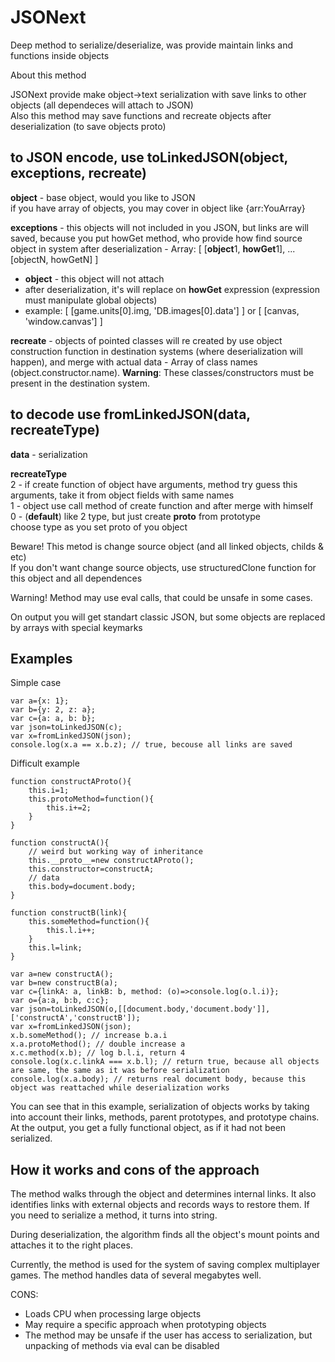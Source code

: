 # JSONext
Deep method to serialize/deserialize, was provide maintain links and functions inside objects


About this method

JSONext provide make object->text serialization with save links to other objects (all dependeces will attach to JSON)\
Also this method may save functions and recreate objects after deserialization (to save objects proto)

## to JSON encode, use toLinkedJSON(object, exceptions, recreate)
	
**object** - base object, would you like to JSON\
if you have array of objects, you may cover in object like {arr:YouArray}
 
**exceptions** - this objects will not included in you JSON, but links are will saved, because you put howGet method, who provide how find source object in system after deserialization - Array: [ [**object**1, **howGet**1], ... [objectN, howGetN] ]

- **object** - this object will not attach
- after deserialization, it's will replace on **howGet** expression (expression must manipulate global objects)
- example: [ [game.units[0].img, 'DB.images[0].data'] ] or  [ [canvas, 'window.canvas'] ]
  
**recreate** - objects of pointed classes will re created by use object construction function in destination systems (where deserialization will happen), and merge with actual data - Array of class names (object.constructor.name). **Warning**: These classes/constructors must be present in the destination system.

## to decode use fromLinkedJSON(data, recreateType)

**data** - serialization

**recreateType**\
2 - if create function of object have arguments, method try guess this arguments, take it from object fields with same names\
1 - object use call method of create function and after merge with himself\
0 - (**default**) like 2 type, but just create __proto__ from prototype\
choose type as you set proto of you object

Beware! This metod is change source object (and all linked objects, childs & etc)\
If you don't want change source objects, use structuredClone function for this object and all dependences

Warning! Method may use eval calls, that could be unsafe in some cases.

On output you will get standart classic JSON, but some objects are replaced by arrays with special keymarks

## Examples

Simple case

	var a={x: 1};
	var b={y: 2, z: a};
	var c={a: a, b: b};
	var json=toLinkedJSON(c);
	var x=fromLinkedJSON(json);
	console.log(x.a == x.b.z); // true, becouse all links are saved

Difficult example

	function constructAProto(){
  		this.i=1;
 		this.protoMethod=function(){
   			this.i+=2;
		}
 	}
  
	function constructA(){
		// weird but working way of inheritance
 		this.__proto__=new constructAProto();
 		this.constructor=constructA;
 		// data
   		this.body=document.body;
 	}
  
  	function constructB(link){
  		this.someMethod=function(){
			this.l.i++;
		}
		this.l=link;
   	}
    
	var a=new constructA();
	var b=new constructB(a);
	var c={linkA: a, linkB: b, method: (o)=>console.log(o.l.i)};
	var o={a:a, b:b, c:c};
	var json=toLinkedJSON(o,[[document.body,'document.body']],['constructA','constructB']);
	var x=fromLinkedJSON(json);
	x.b.someMethod(); // increase b.a.i
	x.a.protoMethod(); // double increase a
	x.c.method(x.b); // log b.l.i, return 4
	console.log(x.c.linkA === x.b.l); // return true, because all objects are same, the same as it was before serialization
 	console.log(x.a.body); // returns real document body, because this object was reattached while deserialization works

You can see that in this example, serialization of objects works by taking into account their links, methods, parent prototypes, and prototype chains. At the output, you get a fully functional object, as if it had not been serialized.

## How it works and cons of the approach

The method walks through the object and determines internal links.
It also identifies links with external objects and records ways to restore them.
If you need to serialize a method, it turns into string.

During deserialization, the algorithm finds all the object's mount points and attaches it to the right places.

Currently, the method is used for the system of saving complex multiplayer games. The method handles data of several megabytes well.

CONS:
- Loads CPU when processing large objects
- May require a specific approach when prototyping objects
- The method may be unsafe if the user has access to serialization, but unpacking of methods via eval can be disabled

